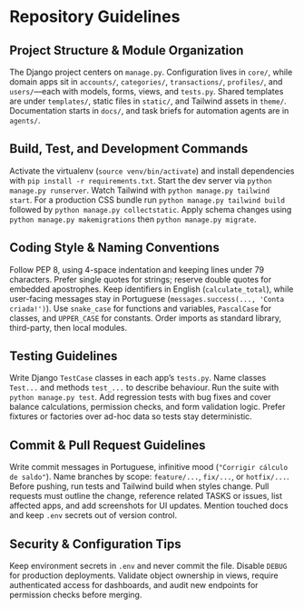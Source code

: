 # Repository Guidelines

## Project Structure & Module Organization
The Django project centers on `manage.py`. Configuration lives in `core/`, while domain apps sit in `accounts/`, `categories/`, `transactions/`, `profiles/`, and `users/`—each with models, forms, views, and `tests.py`. Shared templates are under `templates/`, static files in `static/`, and Tailwind assets in `theme/`. Documentation starts in `docs/`, and task briefs for automation agents are in `agents/`.

## Build, Test, and Development Commands
Activate the virtualenv (`source venv/bin/activate`) and install dependencies with `pip install -r requirements.txt`. Start the dev server via `python manage.py runserver`. Watch Tailwind with `python manage.py tailwind start`. For a production CSS bundle run `python manage.py tailwind build` followed by `python manage.py collectstatic`. Apply schema changes using `python manage.py makemigrations` then `python manage.py migrate`.

## Coding Style & Naming Conventions
Follow PEP 8, using 4-space indentation and keeping lines under 79 characters. Prefer single quotes for strings; reserve double quotes for embedded apostrophes. Keep identifiers in English (`calculate_total`), while user-facing messages stay in Portuguese (`messages.success(..., 'Conta criada!')`). Use `snake_case` for functions and variables, `PascalCase` for classes, and `UPPER_CASE` for constants. Order imports as standard library, third-party, then local modules.

## Testing Guidelines
Write Django `TestCase` classes in each app’s `tests.py`. Name classes `Test...` and methods `test_...` to describe behaviour. Run the suite with `python manage.py test`. Add regression tests with bug fixes and cover balance calculations, permission checks, and form validation logic. Prefer fixtures or factories over ad-hoc data so tests stay deterministic.

## Commit & Pull Request Guidelines
Write commit messages in Portuguese, infinitive mood (`"Corrigir cálculo de saldo"`). Name branches by scope: `feature/...`, `fix/...`, or `hotfix/...`. Before pushing, run tests and Tailwind build when styles change. Pull requests must outline the change, reference related TASKS or issues, list affected apps, and add screenshots for UI updates. Mention touched docs and keep `.env` secrets out of version control.

## Security & Configuration Tips
Keep environment secrets in `.env` and never commit the file. Disable `DEBUG` for production deployments. Validate object ownership in views, require authenticated access for dashboards, and audit new endpoints for permission checks before merging.
